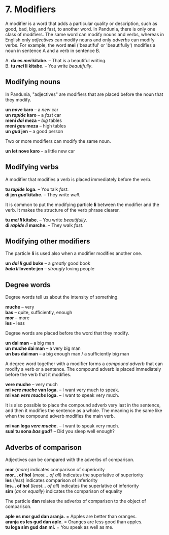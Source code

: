 
# 7. Modifiers

A modifier is a word that adds a particular quality or description,
such as good, bad, big, and fast, to another word.
In Pandunia, there is only one class of modifiers.
The same word can modify nouns and verbs,
whereas in English only _adjectives_ can modify nouns
and only _adverbs_ can modify verbs.
For example, the word
**mei**
('beautiful' or 'beautifully')
modifies a noun in sentence A
and a verb in sentence B.

A. **da es _mei_ kitabe.**
– That is a beautiful writing.  
B. **tu _mei_ li kitabe.**
– You write _beautifully_.


## Modifying nouns

In Pandunia, "adjectives" are modifiers that are placed before the noun that they modify.

**un _nove_ karo**
– a _new_ car  
**un _rapide_ karo**
– a _fast_ car  
**meni _dai_ meza**
– _big_ tables  
**meni _gau_ meza**
– high tables  
**un _gud_ jen**
– a good person

Two or more modifiers can modify the same noun.

**un let nove karo**
– a little new car


## Modifying verbs

A modifier that modifies a verb
is placed immediately before the verb.

**tu _rapide_ loga.**
– You talk _fast_.  
**di jen _gud_ kitabe.**
– They write _well_.

It is common to put the modifying particle
**li**
between the modifier and the verb.
It makes the structure of the verb phrase clearer.

**tu _mei li_ kitabe.**
– You write _beautifully_.  
**di _rapide li_ marche.**
– They walk _fast_.


## Modifying other modifiers

The particle
**li**
is used also when a modifier modifies another one.

**un _dai li_ gud buke**
– a _greatly_ good book  
**_bala li_ lovente jen**
– _strongly_ loving people


## Degree words

Degree words tell us about the intensity of something.

**muche**
– very  
**bas**
– quite, sufficiently, enough  
**mor**
– more  
**les**
– less

Degree words are placed before the word that they modify.

**un dai man**
– a big man  
**un muche dai man**
– a very big man  
**un bas dai man**
– a big enough man / a sufficiently big man

A degree word together with a modifier forms a _compound adverb_
that can modify a verb or a sentence.
The compound adverb is placed immediately before the verb that it modifies.

**vere muche**
– very much  
**mi _vere muche_ van loga.**
– I want very much to speak.  
**mi van _vere muche_ loga.**
– I want to speak very much.

It is also possible to place the compound adverb very last in the sentence,
and then it modifies the sentence as a whole.
The meaning is the same like when the compound adverb modifies the main verb.

**mi van loga _vere muche_.**
– I want to speak very much.  
**sual tu sona _bas gud_?**
– Did you sleep well enough?


## Adverbs of comparison

Adjectives can be compared with the adverbs of comparison.

**mor**
(_more_) indicates comparison of superiority  
**mor... of hol**
(_most... of all_) indicates the superlative of superiority  
**les**
(_less_) indicates comparison of inferiority  
**les... of hol**
(_least... of all_) indicates the superlative of inferiority  
**sim**
(_as_ or _equally_) indicates the comparison of equality

The particle
**dan**
relates the adverbs of comparison to the object of comparison.

**aple es mor gud dan aranja.**
= Apples are better than oranges.  
**aranja es les gud dan aple.**
= Oranges are less good than apples.  
**tu loga sim gud dan mi.**
= You speak as well as me.

